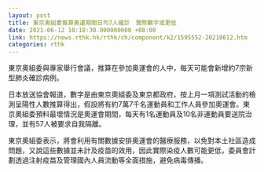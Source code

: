 ```yaml
---
layout: post
title: 東京奧組委推算奧運期間日均7人確診　實際數字或更低
date: 2021-06-12 10:18:30.000000000 +08:00
link: https://news.rthk.hk/rthk/ch/component/k2/1595552-20210612.htm
categories: rthk
---
```


東京奧組委與專家舉行會議，推算在參加奧運會的人中，每天可能會新增約7宗新型肺炎確診病例。

日本放送協會報道，數字是由東京奧組委及東京都政府，按上月一項測試活動的檢測呈陽性人數推算得出，假設將有約7萬7千名運動員和工作人員參加奧運會。東京奧組委預料最壞情況是奧運會期間，每天有1名運動員及10名非運動員要送院治理，並有57人被要求自我隔離。

東京奧組委表示，將會利用有關數據安排奧運會的醫療服務，以免對本土社區造成問題，又說這些數據並未計及疫苗的效用，因此實際染疫人數可能更低，委員會計劃透過注射疫苗及管理國內人員流動等全面措施，避免病毒傳播。
